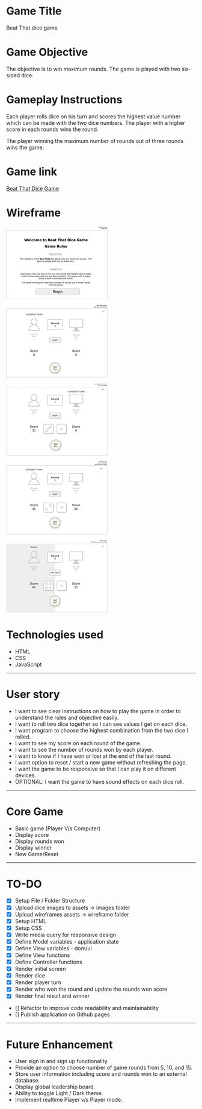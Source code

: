 # Game Title

Beat That dice game

# Game Objective

The objective is to win maximum rounds. The game is played with two six-sided dice.

# Gameplay Instructions

Each player rolls dice on his turn and scores the highest value number which can be made with the two dice numbers. The player with a higher score in each rounds wins the round.

The player winning the maximum number of rounds out of three rounds wins the game.

# Game link

[Beat That Dice Game](https://zala-dev.github.io/dice-game/)

# Wireframe

![hifi wireframe](assets/wireframe/dicegame-hifi-wireframe.drawio.png)

# Technologies used

- HTML
- CSS
- JavaScript

---

# User story

- I want to see clear instructions on how to play the game in order to understand the rules and objective easily.
- I want to roll two dice together so I can see values I get on each dice.
- I want program to choose the highest combination from the two dice I rolled.
- I want to see my score on each round of the game.
- I want to see the number of rounds won by each player.
- I want to know if I have won or lost at the end of the last round.
- I want option to reset / start a new game without refreshing the page.
- I want the game to be responsive so that I can play it on different devices.
- OPTIONAL: I want the game to have sound effects on each dice roll.

---

# Core Game

- Basic game (Player V/s Computer)
- Display score
- Display rounds won
- Display winner
- New Game/Reset

---

# TO-DO

- [x] Setup File / Folder Structure
- [x] Upload dice images to assets -> images folder
- [x] Upload wireframes assets -> wireframe folder
- [x] Setup HTML
- [x] Setup CSS
- [x] Write media query for responsive design
- [x] Define Model variables - application state
- [x] Define View variables - dom/ui
- [x] Define View functions
- [x] Define Controller functions
- [x] Render initial screen
- [x] Render dice
- [x] Render player turn
- [x] Render who won the round and update the rounds won score
- [x] Render final result and winner
- [] Refactor to improve code readability and maintainability
- [] Publish application on Github pages

---

# Future Enhancement

- User sign in and sign up functionality.
- Provide an option to choose number of game rounds from 5, 10, and 15.
- Store user information including score and rounds won to an external database.
- Display global leadership board.
- Ability to toggle Light / Dark theme.
- Implement realtime Player v/s Player mode.
